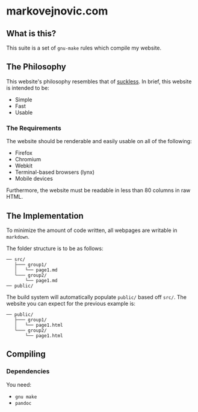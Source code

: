 # markovejnovic.com

## What is this?

This suite is a set of `gnu-make` rules which compile my website.

## The Philosophy

This website's philosophy resembles that of
[suckless](https://suckless.org/philosophy/). In brief, this website is intended
to be:

* Simple
* Fast
* Usable

### The Requirements

The website should be renderable and easily usable on all of the following:

* Firefox
* Chromium
* Webkit
* Terminal-based browsers (lynx)
* Mobile devices

Furthermore, the website must be readable in less than 80 columns in raw HTML.

## The Implementation

To minimize the amount of code written, all webpages are writable in `markdown`.

The folder structure is to be as follows:
```
── src/
   ├─── group1/
   │   └── page1.md
   └─── group2/
       └── page1.md
── public/
```

The build system will automatically populate `public/` based off `src/`. The
website you can expect for the previous example is:
```
── public/
   ├─── group1/
   │   └── page1.html
   └─── group2/
       └── page1.html
```

## Compiling

### Dependencies

You need:
* `gnu make`
* `pandoc`

